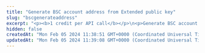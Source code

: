 ```yaml
---
title: "Generate BSC account address from Extended public key"
slug: "bscgenerateaddress"
excerpt: "<p><b>1 credit per API call</b></p>\n<p>Generate BSC account deposit address from Extended public key. Deposit address is generated for the specific index - each extended public key can generate\nup to 2^31 addresses starting from index 0 until 2^31.</p>"
hidden: false
createdAt: "Mon Feb 05 2024 11:38:51 GMT+0000 (Coordinated Universal Time)"
updatedAt: "Mon Feb 05 2024 11:39:08 GMT+0000 (Coordinated Universal Time)"
---
```

